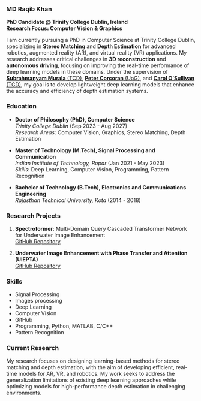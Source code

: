 ### MD Raqib Khan  
**PhD Candidate @ Trinity College Dublin, Ireland**  
**Research Focus: Computer Vision & Graphics**

I am currently pursuing a PhD in Computer Science at Trinity College Dublin, specializing in **Stereo Matching** and **Depth Estimation** for advanced robotics, augmented reality (AR), and virtual reality (VR) applications. My research addresses critical challenges in **3D reconstruction** and **autonomous driving**, focusing on improving the real-time performance of deep learning models in these domains. Under the supervision of [**Subrahmanyam Murala** (TCD)](https://www.tcd.ie/scss/people/academic-staff/muralas/), [**Peter Corcoran** (UoG)](https://www.universityofgalway.ie/science-engineering/staff-profiles/petercorcoran/), and [**Carol O’Sullivan** (TCD)](https://www.tcd.ie/scss/people/academic-staff/osullica/), my goal is to develop lightweight deep learning models that enhance the accuracy and efficiency of depth estimation systems.

### Education  
- **Doctor of Philosophy (PhD), Computer Science**  
  *Trinity College Dublin* (Sep 2023 - Aug 2027)  
  *Research Areas*: Computer Vision, Graphics, Stereo Matching, Depth Estimation  
   
- **Master of Technology (M.Tech), Signal Processing and Communication**  
  *Indian Institute of Technology, Ropar* (Jan 2021 - May 2023)  
  *Skills*: Deep Learning, Computer Vision, Programming, Pattern Recognition  

- **Bachelor of Technology (B.Tech), Electronics and Communications Engineering**  
  *Rajasthan Technical University, Kota* (2014 - 2018)  

### Research Projects  
1. **Spectroformer**: Multi-Domain Query Cascaded Transformer Network for Underwater Image Enhancement  
   [GitHub Repository](https://github.com/Mdraqibkhan/Spectroformer)

2. **Underwater Image Enhancement with Phase Transfer and Attention (UIEPTA)**  
   [GitHub Repository](https://github.com/Mdraqibkhan/UIEPTA)

### Skills  
- Signal Processing
- Images processing
- Deep Learning
- Computer Vision
- GitHub  
- Programming, Python, MATLAB, C/C++   
- Pattern Recognition  

### Current Research  
My research focuses on designing learning-based methods for stereo matching and depth estimation, with the aim of developing efficient, real-time models for AR, VR, and robotics. My work seeks to address the generalization limitations of existing deep learning approaches while optimizing models for high-performance depth estimation in challenging environments.

